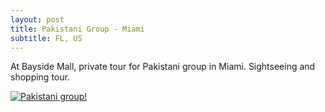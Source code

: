 ```yaml
---
layout: post
title: Pakistani Group - Miami
subtitle: FL, US
---
```


At Bayside Mall, private tour for Pakistani group in Miami. Sightseeing and shopping tour.

[
![Pakistani group!](/img/blog/pakistani-group-2017-03.jpg)
](/img/blog/pakistani-group-2017-03.jpg)